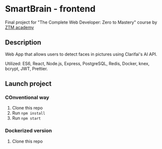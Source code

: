 # SmartBrain - frontend

Final project for "The Complete Web Developer: Zero to Mastery" course by [ZTM academy](https://zerotomastery.io/academy/)

## Description

Web App that allows users to detect faces in pictures using Clarifai's AI API.

Utilized: ES6, React, Node.js, Express, PostgreSQL, Redis, Docker, knex, bcrypt, JWT, Prettier.

## Launch project

### COnventional way

1. Clone this repo
2. Run `npm install`
3. Run `npm start`

### Dockerized version

1. Clone this repo
